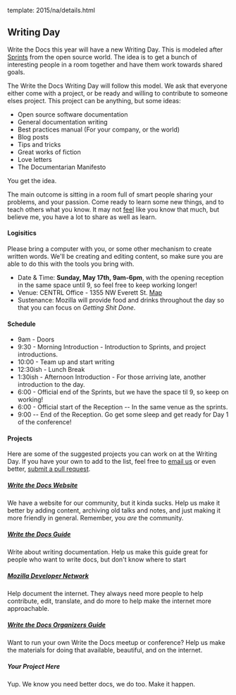template: 2015/na/details.html

## Writing Day

Write the Docs this year will have a new Writing Day.
This is modeled after [Sprints](http://en.wikipedia.org/wiki/Sprint_%28software_development%29) from the open source world.
The idea is to get a bunch of interesting people in a room together and have them work towards shared goals.

The Write the Docs Writing Day will follow this model.
We ask that everyone either come with a project,
or be ready and willing to contribute to someone elses project.
This project can be anything,
but some ideas:

* Open source software documentation
* General documentation writing
* Best practices manual (For your company, or the world)
* Blog posts 
* Tips and tricks 
* Great works of fiction 
* Love letters
* The Documentarian Manifesto

You get the idea.

The main outcome is sitting in a room full of smart people sharing your problems, and your passion.
Come ready to learn some new things,
and to teach others what you know.
It may not [feel](http://en.wikipedia.org/wiki/Impostor_syndrome) like you know that much,
but believe me,
you have a lot to share as well as learn.

#### Logisitics

Please bring a computer with you, or some other mechanism to create written words.
We'll be creating and editing content,
so make sure you are able to do this with the tools you bring with.

-   Date & Time: **Sunday, May 17th, 9am-6pm**, with the opening reception in the same space until 9, so feel free to keep working longer!
-   Venue: CENTRL Office - 1355 NW Everett St. [Map](https://goo.gl/maps/xljmU)
-   Sustenance: Mozilla will provide food and drinks throughout the day so that you can focus on *Getting Shit Done*.

#### Schedule


* 9am - Doors
* 9:30 - Morning Introduction - Introduction to Sprints, and project introductions.
* 10:00 - Team up and start writing
* 12:30ish - Lunch Break
* 1:30ish - Afternoon Introduction - For those arriving late, another introduction to the day.
* 6:00 - Official end of the Sprints, but we have the space til 9, so keep on working!
* 6:00 - Official start of the Reception -- In the same venue as the sprints.
* 9:00 -- End of the Reception. Go get some sleep and get ready for Day 1 of the conference!


#### Projects

Here are some of the suggested projects you can work on at the Writing Day.
If you have your own to add to the list,
feel free to [email us](mailto:conf@writethedocs.org) or even better, [submit a pull request]().

##### [Write the Docs Website](http://www.writethedocs.org)

We have a website for our community, but it kinda sucks. Help us make it better by adding content, archiving old talks and notes, and just making it more friendly in general. Remember, you *are* the community.

##### [Write the Docs Guide](http://docs.writethedocs.org/)

Write about writing documentation. Help us make this guide great for people who want to write docs, but don't know where to start

##### [Mozilla Developer Network](https://developer.mozilla.org/en-US/)

Help document the internet. They always need more people to help contribute, edit, translate, and do more to help make the internet more approachable.

##### [Write the Docs Organizers Guide]()

Want to run your own Write the Docs meetup or conference? Help us make the materials for doing that available, beautiful, and on the internet.

##### Your Project Here

Yup. We know you need better docs, we do too. Make it happen.